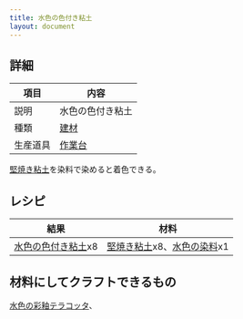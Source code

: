 ```yaml
---
title: 水色の色付き粘土
layout: document
---
```

## 詳細

|項目|内容|
|---|---|
|説明|水色の色付き粘土|
|種類|[建材](建材)|
|生産道具|[作業台](作業台)|

[堅焼き粘土](堅焼き粘土)を染料で染めると着色できる。

## レシピ

|結果|材料|
|---|---|
|[水色の色付き粘土](水色の色付き粘土)x8|[堅焼き粘土](堅焼き粘土)x8、[水色の染料](水色の染料)x1|

## 材料にしてクラフトできるもの

[水色の彩釉テラコッタ](水色の彩釉テラコッタ)、
